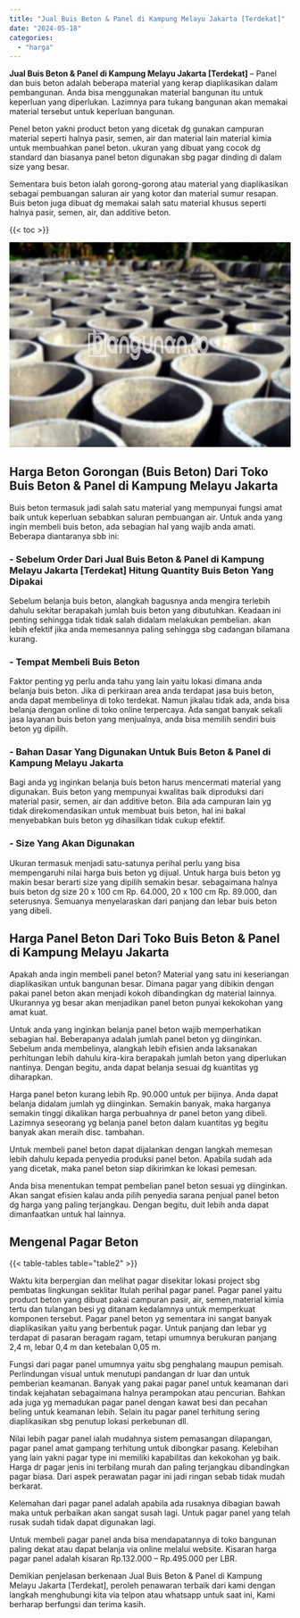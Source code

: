 ```yaml
---
title: "Jual Buis Beton & Panel di Kampung Melayu Jakarta [Terdekat]"
date: "2024-05-18"
categories: 
  - "harga"
---
```


**Jual Buis Beton & Panel di Kampung Melayu Jakarta \[Terdekat\]** – Panel dan buis beton adalah beberapa material yang kerap diaplikasikan dalam pembangunan. Anda bisa menggunakan material bangunan itu untuk keperluan yang diperlukan. Lazimnya para tukang bangunan akan memakai material tersebut untuk keperluan bangunan.

Penel beton yakni product beton yang dicetak dg gunakan campuran material seperti halnya pasir, semen, air dan material lain material kimia untuk membuahkan panel beton. ukuran yang dibuat yang cocok dg standard dan biasanya panel beton digunakan sbg pagar dinding di dalam size yang besar.

Sementara buis beton ialah gorong-gorong atau material yang diaplikasikan sebagai pembuangan saluran air yang kotor dan material sumur resapan. Buis beton juga dibuat dg memakai salah satu material khusus seperti halnya pasir, semen, air, dan additive beton.

{{< toc >}}

![Jual Buis Beton & Panel di Kampung Melayu Jakarta [Terdekat]](/images/jual-panel-buis-beton-murah-07.png)

## Harga Beton Gorongan (Buis Beton) Dari Toko Buis Beton & Panel di Kampung Melayu Jakarta

Buis beton termasuk jadi salah satu material yang mempunyai fungsi amat baik untuk keperluan sebabkan saluran pembuangan air. Untuk anda yang ingin membeli buis beton, ada sebagian hal yang wajib anda amati. Beberapa diantaranya sbb ini:

### \- Sebelum Order Dari Jual Buis Beton & Panel di Kampung Melayu Jakarta \[Terdekat\] Hitung Quantity Buis Beton Yang Dipakai

Sebelum belanja buis beton, alangkah bagusnya anda mengira terlebih dahulu sekitar berapakah jumlah buis beton yang dibutuhkan. Keadaan ini penting sehingga tidak tidak salah didalam melakukan pembelian. akan lebih efektif jika anda memesannya paling sehingga sbg cadangan bilamana kurang.

### \- Tempat Membeli Buis Beton

Faktor penting yg perlu anda tahu yang lain yaitu lokasi dimana anda belanja buis beton. Jika di perkiraan area anda terdapat jasa buis beton, anda dapat membelinya di toko terdekat. Namun jikalau tidak ada, anda bisa belanja dengan online di toko online terpercaya. Ada sangat banyak sekali jasa layanan buis beton yang menjualnya, anda bisa memilih sendiri buis beton yg dipilih.

### \- Bahan Dasar Yang Digunakan Untuk Buis Beton & Panel di Kampung Melayu Jakarta

Bagi anda yg inginkan belanja buis beton harus mencermati material yang digunakan. Buis beton yang mempunyai kwalitas baik diproduksi dari material pasir, semen, air dan additive beton. Bila ada campuran lain yg tidak direkomendasikan untuk membuat buis beton, hal ini bakal menyebabkan buis beton yg dihasilkan tidak cukup efektif.

### \- Size Yang Akan Digunakan

Ukuran termasuk menjadi satu-satunya perihal perlu yang bisa mempengaruhi nilai harga buis beton yg dijual. Untuk harga buis beton yg makin besar berarti size yang dipilih semakin besar. sebagaimana halnya buis beton dg size 20 x 100 cm Rp. 64.000, 20 x 100 cm Rp. 89.000, dan seterusnya. Semuanya menyelaraskan dari panjang dan lebar buis beton yang dibeli.

## Harga Panel Beton Dari Toko Buis Beton & Panel di Kampung Melayu Jakarta

Apakah anda ingin membeli panel beton? Material yang satu ini keseriangan diaplikasikan untuk bangunan besar. Dimana pagar yang dibikin dengan pakai panel beton akan menjadi kokoh dibandingkan dg material lainnya. Ukurannya yg besar akan menjadikan panel beton punyai kekokohan yang amat kuat.

Untuk anda yang inginkan belanja panel beton wajib memperhatikan sebagian hal. Beberapanya adalah jumlah panel beton yg diinginkan. Sebelum anda membelinya, alangkah lebih efisien anda laksanakan perhitungan lebih dahulu kira-kira berapakah jumlah beton yang diperlukan nantinya. Dengan begitu, anda dapat belanja sesuai dg kuantitas yg diharapkan.

Harga panel beton kurang lebih Rp. 90.000 untuk per bijinya. Anda dapat belanja didalam jumlah yg diinginkan. Semakin banyak, maka harganya semakin tinggi dikalikan harga perbuahnya dr panel beton yang dibeli. Lazimnya seseorang yg belanja panel beton dalam kuantitas yg begitu banyak akan meraih disc. tambahan.

Untuk membeli panel beton dapat dijalankan dengan langkah memesan lebih dahulu kepada penyedia produksi panel beton. Apabila sudah ada yang dicetak, maka panel beton siap dikirimkan ke lokasi pemesan.

Anda bisa menentukan tempat pembelian panel beton sesuai yg diinginkan. Akan sangat efisien kalau anda pilih penyedia sarana penjual panel beton dg harga yang paling terjangkau. Dengan begitu, duit lebih anda dapat dimanfaatkan untuk hal lainnya.

## Mengenal Pagar Beton

{{< table-tables table="table2" >}}

Waktu kita berpergian dan melihat pagar disekitar lokasi project sbg pembatas lingkungan seklitar Itulah perihal pagar panel. Pagar panel yaitu product beton yang dibuat pakai campuran pasir, air, semen,material kimia tertu dan tulangan besi yg ditanam kedalamnya untuk memperkuat komponen tersebut. Pagar panel beton yg sementara ini sangat banyak diaplikasikan yaitu yang berbentuk pagar. Untuk panjang dan lebar yg terdapat di pasaran beragam ragam, tetapi umumnya berukuran panjang 2,4 m, lebar 0,4 m dan ketebalan 0,05 m.

Fungsi dari pagar panel umumnya yaitu sbg penghalang maupun pemisah. Perlindungan visual untuk menutupi pandangan dr luar dan untuk pemberian keamanan. Banyak yang pakai pagar panel untuk keamanan dari tindak kejahatan sebagaimana halnya perampokan atau pencurian. Bahkan ada juga yg memadukan pagar panel dengan kawat besi dan pecahan beling untuk keamanan lebih. Selain itu pagar panel terhitung sering diaplikasikan sbg penutup lokasi perkebunan dll.

Nilai lebih pagar panel ialah mudahnya sistem pemasangan dilapangan, pagar panel amat gampang terhitung untuk dibongkar pasang. Kelebihan yang lain yakni pagar type ini memiliki kapabilitas dan kekokohan yg baik. Harga dr pagar jenis ini terbilang murah dan paling terjangkau dibandingkan pagar biasa. Dari aspek perawatan pagar ini jadi ringan sebab tidak mudah berkarat.

Kelemahan dari pagar panel adalah apabila ada rusaknya dibagian bawah maka untuk perbaikan akan sangat susah lagi. Untuk pagar panel yang telah rusak sudah tidak dapat digunakan lagi.

Untuk membeli pagar panel anda bisa mendapatannya di toko bangunan paling dekat atau dapat belanja via online melalui website. Kisaran harga pagar panel adalah kisaran Rp.132.000 – Rp.495.000 per LBR.

Demikian penjelasan berkenaan Jual Buis Beton & Panel di Kampung Melayu Jakarta \[Terdekat\], peroleh penawaran terbaik dari kami dengan langkah menghubungi kita via telpon atau whatsapp untuk saat ini, Kami berharap berfungsi dan terima kasih.
